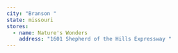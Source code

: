 ```yaml
---
city: "Branson "
state: missouri
stores:
  - name: Nature's Wonders
    address: "1601 Shepherd of the Hills Expressway "
---
```

